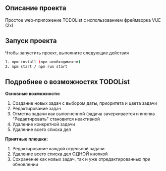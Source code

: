 ## Описание проекта
Простое web-приложение TODOList с использованием фреймворка VUE (2x)

## Запуск проекта
Чтобы запустить проект, выполните следующие действия

```bash
1. npm install (при необходимости)
2. npm start / npm run start
```

## Подробнее о возможностях TODOList

**Основные возможности:**

1. Создание новых задач с выбором даты, приоритета и цвета задачи
2. Редактирование задач
3. Отметка задачи как выполненной (задача зачеркивается и кнопка "Редактировать" становится неактивной
4. Удаление конкретной задачи
5. Удаление всего списка дел

**Приятные плюшки:**

1. Редактирование каждой отдельной задачи
2. Удаление всего списка дел ОДНОЙ кнопкой
3. Сохранение как новых задач, так и уже отредактированных при обновлении
